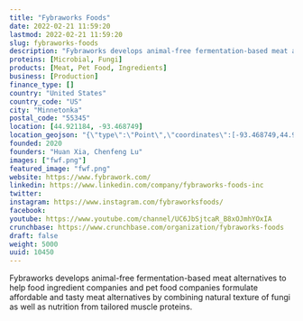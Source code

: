 ```yaml
---
title: "Fybraworks Foods"
date: 2022-02-21 11:59:20
lastmod: 2022-02-21 11:59:20
slug: fybraworks-foods
description: "Fybraworks develops animal-free fermentation-based meat alternatives to help food ingredient companies and pet food companies formulate affordable and tasty meat alternatives by combining natural texture of fungi as well as nutrition from tailored muscle proteins."
proteins: [Microbial, Fungi]
products: [Meat, Pet Food, Ingredients]
business: [Production]
finance_type: []
country: "United States"
country_code: "US"
city: "Minnetonka"
postal_code: "55345"
location: [44.921184, -93.468749]
location_geojson: "{\"type\":\"Point\",\"coordinates\":[-93.468749,44.921184]}"
founded: 2020
founders: "Huan Xia, Chenfeng Lu"
images: ["fwf.png"]
featured_image: "fwf.png"
website: https://www.fybrawork.com/
linkedin: https://www.linkedin.com/company/fybraworks-foods-inc
twitter: 
instagram: https://www.instagram.com/fybraworksfoods/
facebook: 
youtube: https://www.youtube.com/channel/UC6JbSjtcaR_B8xOJmhYOxIA
crunchbase: https://www.crunchbase.com/organization/fybraworks-foods
draft: false
weight: 5000
uuid: 10450
---
```

Fybraworks develops animal-free fermentation-based meat alternatives to help food ingredient companies and pet food companies formulate affordable and tasty meat alternatives by combining natural texture of fungi as well as nutrition from tailored muscle proteins.
